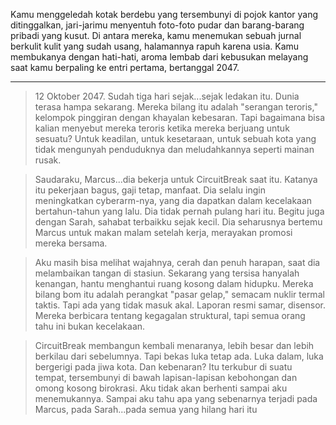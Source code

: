 Kamu menggeledah kotak berdebu yang tersembunyi di pojok kantor yang ditinggalkan, jari-jarimu menyentuh foto-foto pudar dan barang-barang pribadi yang kusut. Di antara mereka, kamu menemukan sebuah jurnal berkulit kulit yang sudah usang, halamannya rapuh karena usia. Kamu membukanya dengan hati-hati, aroma lembab dari kebusukan melayang saat kamu berpaling ke entri pertama, bertanggal 2047.

---

> 12 Oktober 2047. Sudah tiga hari sejak...sejak ledakan itu. Dunia terasa hampa sekarang. Mereka bilang itu adalah "serangan teroris," kelompok pinggiran dengan khayalan kebesaran. Tapi bagaimana bisa kalian menyebut mereka teroris ketika mereka berjuang untuk sesuatu? Untuk keadilan, untuk kesetaraan, untuk sebuah kota yang tidak mengunyah penduduknya dan meludahkannya seperti mainan rusak.

> Saudaraku, Marcus...dia bekerja untuk CircuitBreak saat itu. Katanya itu pekerjaan bagus, gaji tetap, manfaat. Dia selalu ingin meningkatkan cyberarm-nya, yang dia dapatkan dalam kecelakaan bertahun-tahun yang lalu. Dia tidak pernah pulang hari itu. Begitu juga dengan Sarah, sahabat terbaikku sejak kecil. Dia seharusnya bertemu Marcus untuk makan malam setelah kerja, merayakan promosi mereka bersama.

> Aku masih bisa melihat wajahnya, cerah dan penuh harapan, saat dia melambaikan tangan di stasiun. Sekarang yang tersisa hanyalah kenangan, hantu menghantui ruang kosong dalam hidupku. Mereka bilang bom itu adalah perangkat "pasar gelap," semacam nuklir termal taktis. Tapi ada yang tidak masuk akal. Laporan resmi samar, disensor. Mereka berbicara tentang kegagalan struktural, tapi semua orang tahu ini bukan kecelakaan.

> CircuitBreak membangun kembali menaranya, lebih besar dan lebih berkilau dari sebelumnya. Tapi bekas luka tetap ada. Luka dalam, luka bergerigi pada jiwa kota. Dan kebenaran? Itu terkubur di suatu tempat, tersembunyi di bawah lapisan-lapisan kebohongan dan omong kosong birokrasi. Aku tidak akan berhenti sampai aku menemukannya. Sampai aku tahu apa yang sebenarnya terjadi pada Marcus, pada Sarah...pada semua yang hilang hari itu
